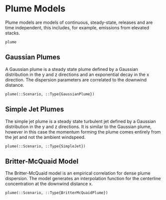 # Plume Models

Plume models are models of continuous, steady-state, releases and are time
independent, this includes, for example, emissions from elevated stacks.

```@docs
plume
```

## Gaussian Plumes

A Gaussian plume is a steady state plume defined by a Gaussian distribution in
the y and z directions and an exponential decay in the x direction. The
dispersion parameters are correlated to the downwind distance.

```@docs
plume(::Scenario, ::Type{GaussianPlume})
```

## Simple Jet Plumes

The simple jet plume is a steady state turbulent jet defined by a Gaussian
distribution in the y and z directions. It is similar to the Gaussian plume,
however in this case the momentum forming the plume comes entirely from the jet
and not the ambient windspeed.

```@docs
plume(::Scenario, ::Type{SimpleJet})
```

## Britter-McQuaid Model

The Britter-McQuaid model is an empirical correlation for dense plume
dispersion. The model generates an interpolation function for the centerline
concentration at the downwind distance x.


```@docs
plume(::Scenario, ::Type{BritterMcQuaidPlume})
```
